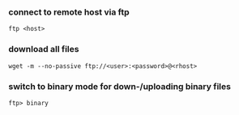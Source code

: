 ### connect to remote host via ftp
```
ftp <host>
```

### download all files
```
wget -m --no-passive ftp://<user>:<password>@<rhost>
```

### switch to binary mode for down-/uploading binary files
```
ftp> binary
```

